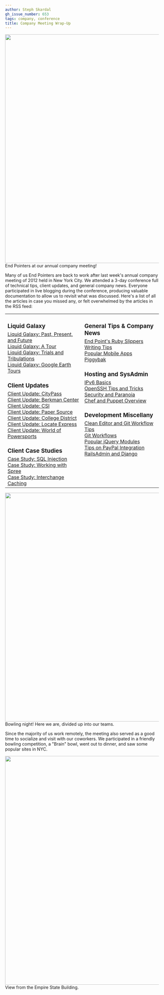 ```yaml
---
author: Steph Skardal
gh_issue_number: 653
tags: company, conference
title: Company Meeting Wrap-Up
---
```


<img border="0" src="/blog/2012/06/18/company-meeting-wrap-up/image-0.jpeg" width="750"/>
End Pointers at our annual company meeting!

Many of us End Pointers are back to work after last week's annual company meeting of 2012 held in New York City. We attended a 3-day conference full of technical tips, client updates, and general company news. Everyone participated in live blogging during the conference, producing valuable documentation to allow us to revisit what was discussed. Here's a list of all the articles in case you missed any, or felt overwhelmed by the articles in the RSS feed:

<table cellpadding="0" cellspacing="0" width="100%">
<tbody><tr>
<td valign="top" width="50%">
<h3 style="margin-bottom:5px;">Liquid Galaxy</h3>
<a href="/blog/2012/06/13/liquid-galaxy-nyc-annual-meeting">Liquid Galaxy: Past, Present, and Future</a><br/>
<a href="/blog/2012/06/14/adam-vollrath-shows-liquid-galaxy-tours">Liquid Galaxy: A Tour</a><br/>
<a href="/blog/2012/06/14/overcoming-adversity-on-road-stories">Liquid Galaxy: Trials and Tribulations</a><br/>
<a href="/blog/2012/06/14/josh-tolley-spoke-on-building-of-tours">Liquid Galaxy: Google Earth Tours</a><br/>

<h3 style="margin-bottom:5px;">Client Updates</h3>
<a href="/blog/2012/06/13/web-service-integration-in-php-jquery">Client Update: CityPass</a><br/>
<a href="/blog/2012/06/13/berkman-center-brian-gadoury-and-his">Client Update: Berkman Center</a><br/>
<a href="/blog/2012/06/13/trisano-and-pentaho-at-our-nyc-company">Client Update: CSI</a><br/>
<a href="/blog/2012/06/13/paper-source-client-profile">Client Update: Paper Source</a><br/>
<a href="/blog/2012/06/14/college-district-presentation">Client Update: College District</a><br/>
<a href="/blog/2012/06/15/locate-express-jon-jenson-gave">Client Update: Locate Express</a><br/>
<a href="/blog/2012/06/15/world-of-powersports-client-report">Client Update: World of Powersports</a><br/>

<h3 style="margin-bottom:5px;">Client Case Studies</h3>
<a href="/blog/2012/06/14/you-shall-not-pass-preventing-sql">Case Study: SQL Injection</a><br/>
<a href="/blog/2012/06/15/developing-spree-application">Case Study: Working with Spree</a><br/>
<a href="/blog/2012/06/15/interchange-caching-implementation">Case Study: Interchange Caching</a><br/>

</td><td valign="top">

<h3 style="margin-bottom:5px;">General Tips & Company News</h3>
<a href="/blog/2012/06/13/end-points-ruby-slippers">End Point's Ruby Slippers</a><br/>
<a href="/blog/2012/06/15/when-we-are-not-writing-in-bash-perl">Writing Tips</a><br/>
<a href="/blog/2012/06/15/popular-mobile-apps-from-brian-and-adam">Popular Mobile Apps</a><br/>
<a href="/blog/2012/06/13/why-piggybak-exists">Piggybak</a><br/>

<h3 style="margin-bottom:5px;">Hosting and SysAdmin</h3>
<a href="/blog/2012/06/15/ipv6-basics-by-josh-williams">IPv6 Basics</a><br/>
<a href="/blog/2012/06/14/openssh-tips-and-tricks-with-matt">OpenSSH Tips and Tricks</a><br/>
<a href="/blog/2012/06/14/security-review-with-kiel-time-to-be">Security and Paranoia</a><br/>
<a href="/blog/2012/06/13/chef-and-puppet-overview">Chef and Puppet Overview</a><br/>

<h3 style="margin-bottom:5px;">Development Miscellany</h3>
<a href="/blog/2012/06/14/ep-meeting-clean-editor-and-git">Clean Editor and Git Workflow Tips</a><br/>
<a href="/blog/2012/06/13/git-workflows">Git Workflows</a><br/>
<a href="/blog/2012/06/13/interesting-jquery-modules">Popular jQuery Modules</a><br/>
<a href="/blog/2012/06/14/handling-ecommerce-transactions-with">Tips on PayPal Integration</a><br/>
<a href="/blog/2012/06/14/railsadmin-django">RailsAdmin and Django</a>
</td>
</tr>
</tbody></table>

<img border="0" src="/blog/2012/06/18/company-meeting-wrap-up/image-1.jpeg" width="750"/>
Bowling night! Here we are, divided up into our teams.

Since the majority of us work remotely, the meeting also served as a good time to socialize and visit with our coworkers. We participated in a friendly bowling competition, a "Brain" bowl, went out to dinner, and saw some popular sites in NYC.

<img border="0" src="/blog/2012/06/18/company-meeting-wrap-up/image-2.jpeg" width="750"/>
View from the Empire State Building.
